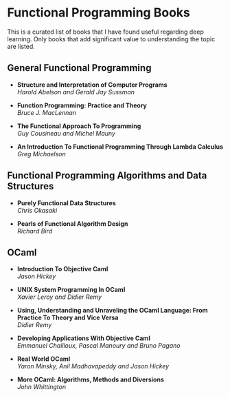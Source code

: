 # Functional Programming Books

This is a curated list of books that I have found useful regarding deep learning. Only books that add significant value to understanding the topic are listed.



## General Functional Programming

  * __Structure and Interpretation of Computer Programs__  
    _Harold Abelson and Gerald Jay Sussman_  
 
  * __Function Programming: Practice and Theory__  
    _Bruce J. MacLennan_  

  * __The Functional Approach To Programming__  
    _Guy Cousineau and Michel Mauny_
    
  * __An Introduction To Functional Programming Through Lambda Calculus__  
    _Greg Michaelson_
    


## Functional Programming Algorithms and Data Structures

  * __Purely Functional Data Structures__  
    _Chris Okasaki_
    
  * __Pearls of Functional Algorithm Design__  
    _Richard Bird_
  
  
	
## OCaml 

 * __Introduction To Objective Caml__  
   _Jason Hickey_

 * __UNIX System Programming In OCaml__  
   _Xavier Leroy and Didier Remy_

 * __Using, Understanding and Unraveling the OCaml Language: From Practice To Theory and Vice Versa__  
   _Didier Remy_

 * __Developing Applications With Objective Caml__  
   _Emmanuel Chailloux, Pascal Manoury and Bruno Pagano_ 

 * __Real World OCaml__  
   _Yaron Minsky, Anil Madhavapeddy and Jason Hickey_
 
 * __More OCaml: Algorithms, Methods and Diversions__  
    _John Whittington_
